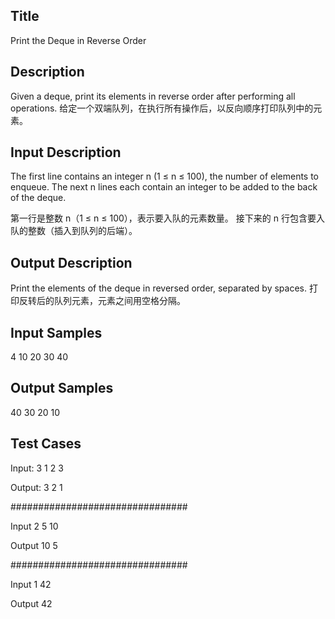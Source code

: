 ## Title
Print the Deque in Reverse Order

## Description
Given a deque, print its elements in reverse order after performing all operations.
给定一个双端队列，在执行所有操作后，以反向顺序打印队列中的元素。

## Input Description
The first line contains an integer n (1 ≤ n ≤ 100), the number of elements to enqueue.
The next n lines each contain an integer to be added to the back of the deque.

第一行是整数 n（1 ≤ n ≤ 100），表示要入队的元素数量。
接下来的 n 行包含要入队的整数（插入到队列的后端）。

## Output Description
Print the elements of the deque in reversed order, separated by spaces.
打印反转后的队列元素，元素之间用空格分隔。

## Input Samples
4
10
20
30
40


## Output Samples
40 30 20 10

## Test Cases

Input:
3
1
2
3

Output:
3 2 1

################################

Input
2
5
10

Output
10 5

################################

Input
1
42

Output
42
